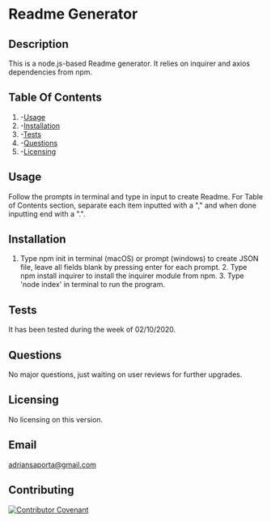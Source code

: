 # Readme Generator

## Description

This is a node.js-based Readme generator. It relies on inquirer and axios dependencies from npm.

## Table Of Contents

1. -[Usage](#Usage)
2. -[Installation](#Installation)
3. -[Tests](#Tests)
4. -[Questions](#Questions)
5. -[Licensing](#Licensing)

## Usage

Follow the prompts in terminal and type in input to create Readme. For Table of Contents section,
separate each item inputted with a "," and when done inputting end with a ".".

## Installation

1. Type npm init in terminal (macOS) or prompt (windows) to create JSON file, leave all fields blank by pressing enter for each prompt. 2. Type npm install inquirer to install the inquirer module from npm. 3. Type 'node index' in terminal to run the program.

## Tests

It has been tested during the week of 02/10/2020.

## Questions

No major questions, just waiting on user reviews for further upgrades.

## Licensing

No licensing on this version.

## Email

adriansaporta@gmail.com

## Contributing

[![Contributor Covenant](https://img.shields.io/badge/Contributor%20Covenant-v2.0%20adopted-ff69b4.svg)](code_of_conduct.md)

